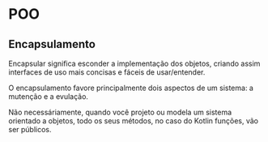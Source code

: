 # POO

## Encapsulamento
Encapsular significa esconder a implementação dos objetos, criando assim interfaces de uso mais concisas 
e fáceis de usar/entender.

O encapsulamento favore principalmente dois aspectos de um sistema: a mutenção e a evulação.

Não necessáriamente, quando você projeto ou modela um sistema orientado a objetos, todo os seus métodos, no caso do 
Kotlin funções, vão ser públicos. 

